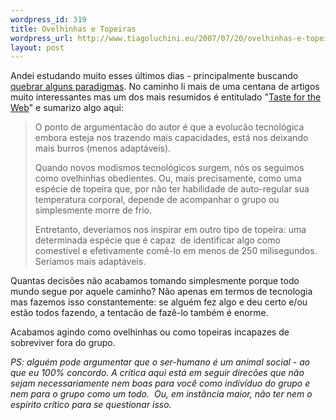 ```yaml
--- 
wordpress_id: 319
title: Ovelhinhas e Topeiras
wordpress_url: http://www.tiagoluchini.eu/2007/07/20/ovelhinhas-e-topeiras/
layout: post
---
```

Andei estudando muito esses últimos dias - principalmente buscando [quebrar alguns paradigmas](/2007/07/17/breaking-paradigms/). No caminho li mais de uma centana de artigos muito interessantes mas um dos mais resumidos é entitulado "[Taste for the Web](http://www.xach.com/lisp/taste-for-the-web.html)" e sumarizo algo aqui:

> O ponto de argumentacão do autor é que a evolucão tecnológica embora esteja nos trazendo mais capacidades, está nos deixando mais burros (menos adaptáveis).
> 
> Quando novos modismos tecnológicos surgem, nós os seguimos como ovelhinhas obedientes. Ou, mais precisamente, como uma espécie de topeira que, por não ter habilidade de auto-regular sua temperatura corporal, depende de acompanhar o grupo ou simplesmente morre de frio.
> 
> Entretanto, deveríamos nos inspirar em outro tipo de topeira: uma determinada espécie que é capaz  de identificar algo como comestível e efetivamente comê-lo em menos de 250 milisegundos. Seríamos mais adaptáveis.</blockquote>
> Quantas decisões não acabamos tomando simplesmente porque todo mundo segue por aquele caminho? Não apenas em termos de tecnologia mas fazemos isso constantemente: se alguém fez algo e deu certo e/ou estão todos fazendo, a tentacão de fazê-lo também é enorme.
> 
> Acabamos agindo como ovelhinhas ou como topeiras incapazes de sobreviver fora do grupo.

_PS: alguém pode argumentar que o ser-humano é um animal social - ao que eu 100% concordo. A crítica aqui está em seguir direcões que não sejam necessariamente nem boas para você como indivíduo do grupo e nem para o grupo como um todo.  Ou, em instância maior, não ter nem o espírito crítico para se questionar isso._
